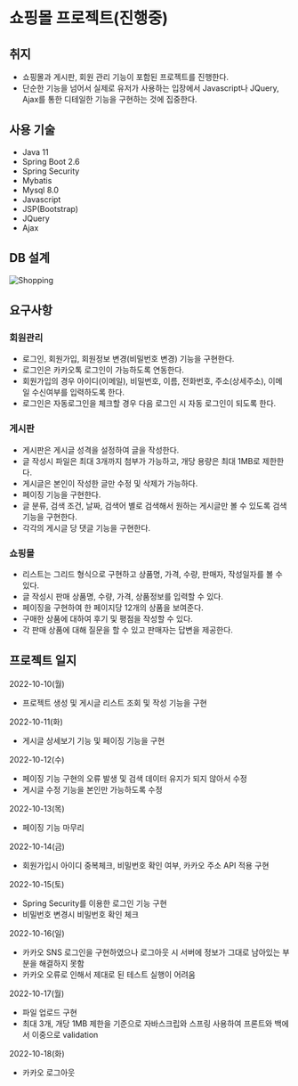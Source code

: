 # 쇼핑몰 프로젝트(진행중)

## 취지

 - 쇼핑몰과 게시판, 회원 관리 기능이 포함된 프로젝트를 진행한다.
 - 단순한 기능을 넘어서 실제로 유저가 사용하는 입장에서 Javascript나 JQuery, Ajax를 통한 디테일한 기능을 구현하는 것에 집중한다.

## 사용 기술

 - Java 11
 - Spring Boot 2.6
 - Spring Security
 - Mybatis
 - Mysql 8.0
 - Javascript
 - JSP(Bootstrap)
 - JQuery
 - Ajax
 

## DB 설계

![Shopping](https://user-images.githubusercontent.com/93370148/195993804-f13adb7c-3fe1-4517-8d83-e870cb35149f.png)

## 요구사항

### 회원관리

 - 로그인, 회원가입, 회원정보 변경(비밀번호 변경) 기능을 구현한다.
 - 로그인은 카카오톡 로그인이 가능하도록 연동한다.
 - 회원가입의 경우 아이디(이메일), 비밀번호, 이름, 전화번호, 주소(상세주소), 이메일 수신여부를 입력하도록 한다.
 - 로그인은 자동로그인을 체크할 경우 다음 로그인 시 자동 로그인이 되도록 한다.
 
 
### 게시판

 - 게시판은 게시글 성격을 설정하여 글을 작성한다.
 - 글 작성시 파일은 최대 3개까지 첨부가 가능하고, 개당 용량은 최대 1MB로 제한한다.
 - 게시글은 본인이 작성한 글만 수정 및 삭제가 가능하다.
 - 페이징 기능을 구현한다.
 - 글 분류, 검색 조건, 날짜, 검색어 별로 검색해서 원하는 게시글만 볼 수 있도록 검색 기능을 구현한다.
 - 각각의 게시글 당 댓글 기능을 구현한다.
 
 
### 쇼핑몰

 - 리스트는 그리드 형식으로 구현하고 상품명, 가격, 수량, 판매자, 작성일자를 볼 수 있다.
 - 글 작성시 판매 상품명, 수량, 가격, 상품정보를 입력할 수 있다.
 - 페이징을 구현하여 한 페이지당 12개의 상품을 보여준다.
 - 구매한 상품에 대하여 후기 및 평점을 작성할 수 있다.
 - 각 판매 상품에 대해 질문을 할 수 있고 판매자는 답변을 제공한다.



## 프로젝트 일지

2022-10-10(월)

 - 프로젝트 생성 및 게시글 리스트 조회 및 작성 기능을 구현
 


2022-10-11(화)

 - 게시글 상세보기 기능 및 페이징 기능을 구현



2022-10-12(수)

 - 페이징 기능 구현의 오류 발생 및 검색 데이터 유지가 되지 않아서 수정
 - 게시글 수정 기능을 본인만 가능하도록 수정



2022-10-13(목)

 - 페이징 기능 마무리
 
 
 
2022-10-14(금)

 - 회원가입시 아이디 중복체크, 비밀번호 확인 여부, 카카오 주소 API 적용 구현
 
 
 
2022-10-15(토)

 - Spring Security를 이용한 로그인 기능 구현
 - 비밀번호 변경시 비밀번호 확인 체크 
 
 
2022-10-16(일)

 - 카카오 SNS 로그인을 구현하였으나 로그아웃 시 서버에 정보가 그대로 남아있는 부분을 해결하지 못함
 - 카카오 오류로 인해서 제대로 된 테스트 실행이 어려움
 
 
2022-10-17(월)

 - 파일 업로드 구현
 - 최대 3개, 개당 1MB 제한을 기준으로 자바스크립와 스프링 사용하여 프론트와 백에서 이중으로 validation
 

2022-10-18(화)

 - 카카오 로그아웃 


